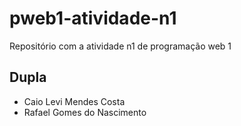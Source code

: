 # pweb1-atividade-n1

Repositório com a atividade n1 de programação web 1

## Dupla

- Caio Levi Mendes Costa
- Rafael Gomes do Nascimento
